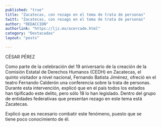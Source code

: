 ```yaml
---
published: "true"
title: "Zacatecas, con rezago en el tema de trata de personas"
twitt: "Zacatecas, con rezago en el tema de trata de personas"
author: "REDACCION"
authorlink: "https://ljz.mx/acercade.html"
category: "Destacadas"
layout: "posts"

---
```


CÉSAR PÉREZ

Como parte de la celebración del 19 aniversario de la creación de la Comisión Estatal de Derechos Humanos (CEDH) en Zacatecas, el quinto visitador a nivel nacional, Fernando Batista Jiménez, ofreció en el teatro Fernando Calderón una conferencia sobre la trata de personas.  Durante esta intervención, explicó que en el país todos los estados han tipificado este delito, pero sólo 18 lo han legislado. Dentro del grupo de entidades federativas que presentan rezago en este tema está Zacatecas.

Explicó que es necesario combatir este fenómeno, puesto que se tiene poco conocimiento de él.
